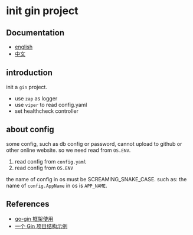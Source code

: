 # init gin project

## Documentation

- [english](./readme.md)
- [中文](./readme_zh.md)

## introduction

init a `gin` project.

- use `zap` as logger
- use `viper` to read config.yaml
- set healthcheck controller

## about config

some config, such as db config or password, cannot upload to github or other online website. so we need read from `OS.ENV`.

1. read config from `config.yaml`
2. read config from `OS.ENV`

the name of config in os must be SCREAMING_SNAKE_CASE. such as: the name of `config.AppName` in os is `APP_NAME`.

## References

- [go-gin 框架使用](https://juejin.im/post/5bfbbaa5e51d45315070d435)
- [一个 Gin 项目结构示例](https://www.jianshu.com/p/92919004293d)
